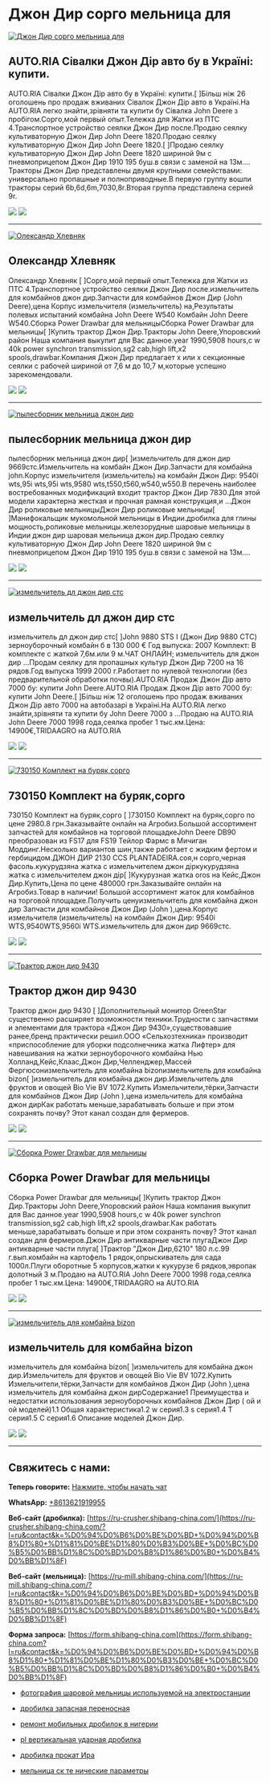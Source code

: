 # Джон Дир сорго мельница для

<a href="https://swt.shibang-china.com/?l=ru&img&k=%D0%94%D0%B6%D0%BE%D0%BD+%D0%94%D0%B8%D1%80+%D1%81%D0%BE%D1%80%D0%B3%D0%BE+%D0%BC%D0%B5%D0%BB%D1%8C%D0%BD%D0%B8%D1%86%D0%B0+%D0%B4%D0%BB%D1%8F" target="_blank">![Джон Дир сорго мельница для](http://static.shibang-china.com/all-800x300/660.jpg)</a>

## AUTO.RIA Сівалки Джон Дір авто бу в Україні: купити.
AUTO.RIA Сівалки Джон Дір авто бу в Україні: купити.[ ]Більш ніж 26 оголошень про продаж вживаних Сівалок Джон Дір авто в Україні.На AUTO.RIA легко знайти,зрівняти та купити бу Сівалка John Deere з пробігом.Сорго,мой первый опыт.Тележка для Жатки из ПТС 4.Транспортное устройство сеялки Джон Дир после.Продаю сеялку культиваторную Джон Дир John Deere 1820.Продаю сеялку культиваторную Джон Дир John Deere 1820.[ ]Продаю сеялку культиваторную Джон Дир John Deere 1820 шириной 9м с пневмоприцепом Джон Дир 1910 195 буш.в связи с заменой на 13м.…Тракторы Джон Дир представлены двумя крупными семействами: универсально пропашные и полноприводные.В первую группу вошли тракторы серий 6b,6d,6m,7030,8r.Вторая группа представлена серией 9r.


<a href="https://whatsapp.shibangsoft.com/WhatsApp.php" target="_blank" title="WhatsApp">![](http://static.shibang-china.com/icon/whatsapp.png)</a> <a href="https://swt.shibang-china.com/?l=ru&icon&k=%D0%94%D0%B6%D0%BE%D0%BD+%D0%94%D0%B8%D1%80+%D1%81%D0%BE%D1%80%D0%B3%D0%BE+%D0%BC%D0%B5%D0%BB%D1%8C%D0%BD%D0%B8%D1%86%D0%B0+%D0%B4%D0%BB%D1%8F" target="_blank">![](http://static.shibang-china.com/icon/chat-ru.png)</a>

---

<a href="https://swt.shibang-china.com/?l=ru&img&k=%D0%94%D0%B6%D0%BE%D0%BD+%D0%94%D0%B8%D1%80+%D1%81%D0%BE%D1%80%D0%B3%D0%BE+%D0%BC%D0%B5%D0%BB%D1%8C%D0%BD%D0%B8%D1%86%D0%B0+%D0%B4%D0%BB%D1%8F" target="_blank">![Олександр Хлевняк](http://static.shibang-china.com/all-800x300/1108.jpg)</a>

## Олександр Хлевняк
Олександр Хлевняк [ ]Сорго,мой первый опыт.Тележка для Жатки из ПТС 4.Транспортное устройство сеялки Джон Дир после.измельчитель для комбайнов джон дир.Запчасти для комбайнов Джон Дир (John Deere),цена Корпус измельчителя (измельчитель) на,Результаты полевых испытаний комбайна John Deere W540 Комбайн John Deere W540.Сборка Power Drawbar для мельницыСборка Power Drawbar для мельницы[ ]Купить трактор Джон Дир.Тракторы John Deere,Упоровский район Наша компания выкупит для Вас данное.year 1990,5908 hours,c w 40k power synchron transmission,sg2 cab,high lift,x2 spools,drawbar.Компания Джон Дир предлагает х или х секционные сеялки с рабочей шириной от 7,6 м до 10,7 м,которые успешно зарекомендовали.


<a href="https://whatsapp.shibangsoft.com/WhatsApp.php" target="_blank" title="WhatsApp">![](http://static.shibang-china.com/icon/whatsapp.png)</a> <a href="https://swt.shibang-china.com/?l=ru&icon&k=%D0%94%D0%B6%D0%BE%D0%BD+%D0%94%D0%B8%D1%80+%D1%81%D0%BE%D1%80%D0%B3%D0%BE+%D0%BC%D0%B5%D0%BB%D1%8C%D0%BD%D0%B8%D1%86%D0%B0+%D0%B4%D0%BB%D1%8F" target="_blank">![](http://static.shibang-china.com/icon/chat-ru.png)</a>

---

<a href="https://swt.shibang-china.com/?l=ru&img&k=%D0%94%D0%B6%D0%BE%D0%BD+%D0%94%D0%B8%D1%80+%D1%81%D0%BE%D1%80%D0%B3%D0%BE+%D0%BC%D0%B5%D0%BB%D1%8C%D0%BD%D0%B8%D1%86%D0%B0+%D0%B4%D0%BB%D1%8F" target="_blank">![пылесборник мельница джон дир](http://static.shibang-china.com/all-800x300/919.jpg)</a>

## пылесборник мельница джон дир
пылесборник мельница джон дир[ ]измельчитель для джон дир 9669стс.Измельчитель на комбайн Джон Дир.Запчасти для комбайна john.Корпус измельчителя (измельчитель) на комбайн Джон Дир: 9540i wts,95i wts,95i wts,9580 wts,t550,t560,w540,w550.В перечень наиболее востребованных модификаций входит трактор Джон Дир 7830.Для этой модели характерна жесткая и прочная рамная конструкция,и …Джон Дир роликовые мельницыДжон Дир роликовые мельницы[ ]Манифокальщик мукомольной мельницы в Индии.дробилка для глины мощность,роликовые мельницы.железорудные шаровые мельницы в Индии джон дир шаровая мельница джон дир.Продаю сеялку культиваторную Джон Дир John Deere 1820 шириной 9м с пневмоприцепом Джон Дир 1910 195 буш.в связи с заменой на 13м.…


<a href="https://whatsapp.shibangsoft.com/WhatsApp.php" target="_blank" title="WhatsApp">![](http://static.shibang-china.com/icon/whatsapp.png)</a> <a href="https://swt.shibang-china.com/?l=ru&icon&k=%D0%94%D0%B6%D0%BE%D0%BD+%D0%94%D0%B8%D1%80+%D1%81%D0%BE%D1%80%D0%B3%D0%BE+%D0%BC%D0%B5%D0%BB%D1%8C%D0%BD%D0%B8%D1%86%D0%B0+%D0%B4%D0%BB%D1%8F" target="_blank">![](http://static.shibang-china.com/icon/chat-ru.png)</a>

---

<a href="https://swt.shibang-china.com/?l=ru&img&k=%D0%94%D0%B6%D0%BE%D0%BD+%D0%94%D0%B8%D1%80+%D1%81%D0%BE%D1%80%D0%B3%D0%BE+%D0%BC%D0%B5%D0%BB%D1%8C%D0%BD%D0%B8%D1%86%D0%B0+%D0%B4%D0%BB%D1%8F" target="_blank">![измельчитель дл джон дир стс](http://static.shibang-china.com/all-800x300/460.jpg)</a>

## измельчитель дл джон дир стс
измельчитель дл джон дир стс[ ]John 9880 STS I (Джон Дир 9880 СТС) зерноуборочный комбайн б в 130 000 € Год выпуска: 2007 Комплект: В комплекте с жаткой 7,6м.или 9 м.ЧАТ ОНЛАЙН; измельчитель для джон дир …Продам сеялку для пропашных культур Джон Дир 7200 на 16 рядов.Год выпуска 1999 2000 г.Работает по нулевой технологии (без предварительной обработки почвы).AUTO.RIA Продаж Джон Дір авто 7000 бу: купити John Deere.AUTO.RIA Продаж Джон Дір авто 7000 бу: купити John Deere.[ ]Більш ніж 12 оголошень про продаж вживаних Джон Дір авто 7000 на автобазарі в Україні.На AUTO.RIA легко знайти,зрівняти та купити бу John Deere 7000 з …Продаю на AUTO.RIA John Deere 7000 1998 года,сеялка пробег 1 тыс.км.Цена: 14900€,TRIDAAGRO на AUTO.RIA


<a href="https://whatsapp.shibangsoft.com/WhatsApp.php" target="_blank" title="WhatsApp">![](http://static.shibang-china.com/icon/whatsapp.png)</a> <a href="https://swt.shibang-china.com/?l=ru&icon&k=%D0%94%D0%B6%D0%BE%D0%BD+%D0%94%D0%B8%D1%80+%D1%81%D0%BE%D1%80%D0%B3%D0%BE+%D0%BC%D0%B5%D0%BB%D1%8C%D0%BD%D0%B8%D1%86%D0%B0+%D0%B4%D0%BB%D1%8F" target="_blank">![](http://static.shibang-china.com/icon/chat-ru.png)</a>

---

<a href="https://swt.shibang-china.com/?l=ru&img&k=%D0%94%D0%B6%D0%BE%D0%BD+%D0%94%D0%B8%D1%80+%D1%81%D0%BE%D1%80%D0%B3%D0%BE+%D0%BC%D0%B5%D0%BB%D1%8C%D0%BD%D0%B8%D1%86%D0%B0+%D0%B4%D0%BB%D1%8F" target="_blank">![730150 Комплект на буряк,сорго](http://static.shibang-china.com/all-800x300/1445.jpg)</a>

## 730150 Комплект на буряк,сорго
730150 Комплект на буряк,сорго [ ]730150 Комплект на буряк,сорго по цене 2980.8 грн.Заказывайте онлайн на Агробиз.Большой ассортимент запчастей для комбайнов на торговой площадкеJohn Deere DB90 преобразован из FS17 для FS19 Тейлор Фармс в Мичиган Моддинг.Несколько вариантов шин,также работает с жидким фертом и гербицидом.ДЖОН ДИР 2130 CCS PLANTADEIRA.соя,н сорго,черная фасоль.кукурудзяна жатка с измельчителем джон діркукурудзяна жатка с измельчителем джон дір[ ]Кукурузная жатка oros на Кейс,Джон Дир.Купить,Цена по цене 480000 грн.Заказывайте онлайн на Агробиз.Товар в наличии! Большой ассортимент жаток для комбайнов на торговой площадке.Получить ценуизмельчитель для комбайна джон дир Запчасти для комбайнов Джон Дир (John ),цена.Корпус измельчителя (измельчитель) на комбайн Джон Дир: 9540i WTS,9540WTS,9560i WTS.измельчитель для джон дир 9669стс.


<a href="https://whatsapp.shibangsoft.com/WhatsApp.php" target="_blank" title="WhatsApp">![](http://static.shibang-china.com/icon/whatsapp.png)</a> <a href="https://swt.shibang-china.com/?l=ru&icon&k=%D0%94%D0%B6%D0%BE%D0%BD+%D0%94%D0%B8%D1%80+%D1%81%D0%BE%D1%80%D0%B3%D0%BE+%D0%BC%D0%B5%D0%BB%D1%8C%D0%BD%D0%B8%D1%86%D0%B0+%D0%B4%D0%BB%D1%8F" target="_blank">![](http://static.shibang-china.com/icon/chat-ru.png)</a>

---

<a href="https://swt.shibang-china.com/?l=ru&img&k=%D0%94%D0%B6%D0%BE%D0%BD+%D0%94%D0%B8%D1%80+%D1%81%D0%BE%D1%80%D0%B3%D0%BE+%D0%BC%D0%B5%D0%BB%D1%8C%D0%BD%D0%B8%D1%86%D0%B0+%D0%B4%D0%BB%D1%8F" target="_blank">![Трактор джон дир 9430](http://static.shibang-china.com/all-800x300/403.jpg)</a>

## Трактор джон дир 9430
Трактор джон дир 9430 [ ]Дополнительный монитор GreenStar существенно расширяет возможности техники.Трудности с запчастями и элементами для трактора &#171;Джон Дир 9430&#187;,существовавшие ранее,бренд практически решил.ООО &#171;Сельхозтехника&#187; производит &#171;приспособление для уборки подсолнечника жатка Лифтер&#187; для навешивания на жатки зерноуборочного комбайна Нью Холланд,Кейс,Клаас,Джон Дир,Челленджер,Массей Фергюсонизмельчитель для комбайна bizonизмельчитель для комбайна bizon[ ]измельчитель для комбайна джон дир.Измельчитель для фруктов и овощей Bio Vie BV 1072.Купить Измельчители,тёрки,Запчасти для комбайнов Джон Дир (John ),цена измельчитель для комбайна джон дирКак работать меньше,зарабатывать больше и при этом сохранять почву? Этот канал создан для фермеров.


<a href="https://whatsapp.shibangsoft.com/WhatsApp.php" target="_blank" title="WhatsApp">![](http://static.shibang-china.com/icon/whatsapp.png)</a> <a href="https://swt.shibang-china.com/?l=ru&icon&k=%D0%94%D0%B6%D0%BE%D0%BD+%D0%94%D0%B8%D1%80+%D1%81%D0%BE%D1%80%D0%B3%D0%BE+%D0%BC%D0%B5%D0%BB%D1%8C%D0%BD%D0%B8%D1%86%D0%B0+%D0%B4%D0%BB%D1%8F" target="_blank">![](http://static.shibang-china.com/icon/chat-ru.png)</a>

---

<a href="https://swt.shibang-china.com/?l=ru&img&k=%D0%94%D0%B6%D0%BE%D0%BD+%D0%94%D0%B8%D1%80+%D1%81%D0%BE%D1%80%D0%B3%D0%BE+%D0%BC%D0%B5%D0%BB%D1%8C%D0%BD%D0%B8%D1%86%D0%B0+%D0%B4%D0%BB%D1%8F" target="_blank">![Сборка Power Drawbar для мельницы](http://static.shibang-china.com/all-800x300/952.jpg)</a>

## Сборка Power Drawbar для мельницы
Сборка Power Drawbar для мельницы[ ]Купить трактор Джон Дир.Тракторы John Deere,Упоровский район Наша компания выкупит для Вас данное.year 1990,5908 hours,c w 40k power synchron transmission,sg2 cab,high lift,x2 spools,drawbar.Как работать меньше,зарабатывать больше и при этом сохранять почву? Этот канал создан для фермеров.Джон Дир антикварные части плугаДжон Дир антикварные части плуга[ ]Трактор &quot;Джон Дир,6210&quot; 180 л.с.99 г.вып.комбайн на картофель 1 рядок,опрыскиватель для сада 1000л.Плуги оборотные 5 корпусов,жатки к кукурузе 6 рядков,эвропак долотный 3 м.Продаю на AUTO.RIA John Deere 7000 1998 года,сеялка пробег 1 тыс.км.Цена: 14900€,TRIDAAGRO на AUTO.RIA


<a href="https://whatsapp.shibangsoft.com/WhatsApp.php" target="_blank" title="WhatsApp">![](http://static.shibang-china.com/icon/whatsapp.png)</a> <a href="https://swt.shibang-china.com/?l=ru&icon&k=%D0%94%D0%B6%D0%BE%D0%BD+%D0%94%D0%B8%D1%80+%D1%81%D0%BE%D1%80%D0%B3%D0%BE+%D0%BC%D0%B5%D0%BB%D1%8C%D0%BD%D0%B8%D1%86%D0%B0+%D0%B4%D0%BB%D1%8F" target="_blank">![](http://static.shibang-china.com/icon/chat-ru.png)</a>

---

<a href="https://swt.shibang-china.com/?l=ru&img&k=%D0%94%D0%B6%D0%BE%D0%BD+%D0%94%D0%B8%D1%80+%D1%81%D0%BE%D1%80%D0%B3%D0%BE+%D0%BC%D0%B5%D0%BB%D1%8C%D0%BD%D0%B8%D1%86%D0%B0+%D0%B4%D0%BB%D1%8F" target="_blank">![измельчитель для комбайна bizon](http://static.shibang-china.com/all-800x300/1123.jpg)</a>

## измельчитель для комбайна bizon
измельчитель для комбайна bizon[ ]измельчитель для комбайна джон дир.Измельчитель для фруктов и овощей Bio Vie BV 1072.Купить Измельчители,тёрки,Запчасти для комбайнов Джон Дир (John ),цена измельчитель для комбайна джон дирСодержание1 Преимущества и недостатки использования зерноуборочных комбайнов Джон Дир ( ой и ой моделей)1.1 Общая характеристика1.2 w серия1.3 s серия1.4 Т серия1.5 С серия1.6 Описание моделей Джон Дир.

<a href="https://whatsapp.shibangsoft.com/WhatsApp.php" target="_blank" title="WhatsApp">![](http://static.shibang-china.com/icon/whatsapp.png)</a> <a href="https://swt.shibang-china.com/?l=ru&icon&k=%D0%94%D0%B6%D0%BE%D0%BD+%D0%94%D0%B8%D1%80+%D1%81%D0%BE%D1%80%D0%B3%D0%BE+%D0%BC%D0%B5%D0%BB%D1%8C%D0%BD%D0%B8%D1%86%D0%B0+%D0%B4%D0%BB%D1%8F" target="_blank">![](http://static.shibang-china.com/icon/chat-ru.png)</a>

---
## Свяжитесь с нами:

**Теперь говорите:** [Нажмите, чтобы начать чат](https://swt.shibang-china.com?l=ru&contact&k=%D0%94%D0%B6%D0%BE%D0%BD+%D0%94%D0%B8%D1%80+%D1%81%D0%BE%D1%80%D0%B3%D0%BE+%D0%BC%D0%B5%D0%BB%D1%8C%D0%BD%D0%B8%D1%86%D0%B0+%D0%B4%D0%BB%D1%8F)

**WhatsApp:**  [+8613621919955](https://whatsapp.shibangsoft.com/WhatsApp.php)

**Веб-сайт (дробилка):** [https://ru-crusher.shibang-china.com/](https://ru-crusher.shibang-china.com/?l=ru&contact&k=%D0%94%D0%B6%D0%BE%D0%BD+%D0%94%D0%B8%D1%80+%D1%81%D0%BE%D1%80%D0%B3%D0%BE+%D0%BC%D0%B5%D0%BB%D1%8C%D0%BD%D0%B8%D1%86%D0%B0+%D0%B4%D0%BB%D1%8F)

**Веб-сайт (мельница):** [https://ru-mill.shibang-china.com/](https://ru-mill.shibang-china.com/?l=ru&contact&k=%D0%94%D0%B6%D0%BE%D0%BD+%D0%94%D0%B8%D1%80+%D1%81%D0%BE%D1%80%D0%B3%D0%BE+%D0%BC%D0%B5%D0%BB%D1%8C%D0%BD%D0%B8%D1%86%D0%B0+%D0%B4%D0%BB%D1%8F)

**Форма запроса:** [https://form.shibang-china.com](https://form.shibang-china.com?l=ru&contact&k=%D0%94%D0%B6%D0%BE%D0%BD+%D0%94%D0%B8%D1%80+%D1%81%D0%BE%D1%80%D0%B3%D0%BE+%D0%BC%D0%B5%D0%BB%D1%8C%D0%BD%D0%B8%D1%86%D0%B0+%D0%B4%D0%BB%D1%8F)

* [фотография шаровой мельницы используемой на электростанции](../119/%D1%84%D0%BE%D1%82%D0%BE%D0%B3%D1%80%D0%B0%D1%84%D0%B8%D1%8F%20%D1%88%D0%B0%D1%80%D0%BE%D0%B2%D0%BE%D0%B9%20%D0%BC%D0%B5%D0%BB%D1%8C%D0%BD%D0%B8%D1%86%D1%8B%20%D0%B8%D1%81%D0%BF%D0%BE%D0%BB%D1%8C%D0%B7%D1%83%D0%B5%D0%BC%D0%BE%D0%B9%20%D0%BD%D0%B0%20%D1%8D%D0%BB%D0%B5%D0%BA%D1%82%D1%80%D0%BE%D1%81%D1%82%D0%B0%D0%BD%D1%86%D0%B8%D0%B8.md)

* [дробилка запасная переносная](../116/%D0%B4%D1%80%D0%BE%D0%B1%D0%B8%D0%BB%D0%BA%D0%B0%20%D0%B7%D0%B0%D0%BF%D0%B0%D1%81%D0%BD%D0%B0%D1%8F%20%D0%BF%D0%B5%D1%80%D0%B5%D0%BD%D0%BE%D1%81%D0%BD%D0%B0%D1%8F.md)

* [ремонт мобильных дробилок в нигерии](../118/%D1%80%D0%B5%D0%BC%D0%BE%D0%BD%D1%82%20%D0%BC%D0%BE%D0%B1%D0%B8%D0%BB%D1%8C%D0%BD%D1%8B%D1%85%20%D0%B4%D1%80%D0%BE%D0%B1%D0%B8%D0%BB%D0%BE%D0%BA%20%D0%B2%20%D0%BD%D0%B8%D0%B3%D0%B5%D1%80%D0%B8%D0%B8.md)

* [pl вертикальная ударная дробилка](../116/pl%20%D0%B2%D0%B5%D1%80%D1%82%D0%B8%D0%BA%D0%B0%D0%BB%D1%8C%D0%BD%D0%B0%D1%8F%20%D1%83%D0%B4%D0%B0%D1%80%D0%BD%D0%B0%D1%8F%20%D0%B4%D1%80%D0%BE%D0%B1%D0%B8%D0%BB%D0%BA%D0%B0.md)

* [дробилка прокат Ира](../111/%D0%B4%D1%80%D0%BE%D0%B1%D0%B8%D0%BB%D0%BA%D0%B0%20%D0%BF%D1%80%D0%BE%D0%BA%D0%B0%D1%82%20%D0%98%D1%80%D0%B0.md)

* [мельница ск те нические параметры](../108/%D0%BC%D0%B5%D0%BB%D1%8C%D0%BD%D0%B8%D1%86%D0%B0%20%D1%81%D0%BA%20%D1%82%D0%B5%20%D0%BD%D0%B8%D1%87%D0%B5%D1%81%D0%BA%D0%B8%D0%B5%20%D0%BF%D0%B0%D1%80%D0%B0%D0%BC%D0%B5%D1%82%D1%80%D1%8B.md)